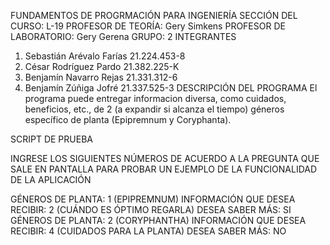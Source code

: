 FUNDAMENTOS DE PROGRMACIÓN PARA INGENIERÍA
SECCIÓN DEL CURSO: L-19
PROFESOR DE TEORÍA: Gery Simkens
PROFESOR DE LABORATORIO: Gery Gerena
GRUPO: 2
INTEGRANTES
1. Sebastián Arévalo Farías 21.224.453-8
2. César Rodríguez Pardo 21.382.225-K
3. Benjamín Navarro Rejas 21.331.312-6
4. Benjamín Zúñiga Jofré 21.337.525-3
DESCRIPCIÓN DEL PROGRAMA 
El programa puede entregar informacion diversa, como cuidados, beneficios, etc., de 2 (a expandir si alcanza el tiempo) géneros específico de planta (Epipremnum y Coryphanta).


SCRIPT DE PRUEBA

INGRESE LOS SIGUIENTES NÚMEROS DE ACUERDO A
LA PREGUNTA QUE SALE EN PANTALLA PARA PROBAR
UN EJEMPLO DE LA FUNCIONALIDAD DE LA APLICACIÓN

GÉNEROS DE PLANTA: 1    (EPIPREMNUM)
INFORMACIÓN QUE DESEA RECIBIR: 2    (CUÁNDO ES ÓPTIMO REGARLA)
DESEA SABER MÁS: SI
GÉNEROS DE PLANTA: 2    (CORYPHANTHA)
INFORMACIÓN QUE DESEA RECIBIR: 4    (CUIDADOS PARA LA PLANTA)
DESEA SABER MÁS: NO
